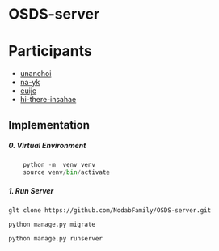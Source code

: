 # OSDS-server

# Participants
- [unanchoi](https://github.com/unanchoi)
- [na-yk](https://github.com/na-yk)
- [euije](https://github.com/euije)
- [hi-there-insahae](https://github.com/hi-there-insahae)


## Implementation

##### 0. Virtual Environment
```python
    python -m  venv venv
    source venv/bin/activate
```

##### 1. Run Server

``` pytho
glt clone https://github.com/NodabFamily/OSDS-server.git

python manage.py migrate

python manage.py runserver
```